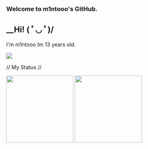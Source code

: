 ### Welcome to m1ntooo's GitHub.
## __Hi! ( ﾟ◡ ﾟ)/  
I'm m1ntooo
Im 13 years old.
<p>
 <img src="https://count.getloli.com/get/@m1ntooo?theme=asoul">
</p>

// My Status //
<p>
  <img height="180px" src="https://github-readme-stats.vercel.app/api?username=m1ntooo&theme=dark"/>
  <img height="180px" src="https://github-readme-stats.vercel.app/api/top-langs/?username=m1ntooo&layout=compact&theme=dark"/>

  </a>
</p>
